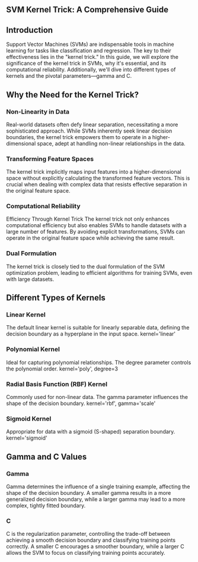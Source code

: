## SVM Kernel Trick: A Comprehensive Guide

## Introduction

Support Vector Machines (SVMs) are indispensable tools in machine learning for tasks like classification and regression. The key to their effectiveness lies in the "kernel trick." In this guide, we will explore the significance of the kernel trick in SVMs, why it's essential, and its computational reliability. Additionally, we'll dive into different types of kernels and the pivotal parameters—gamma and C.

## Why the Need for the Kernel Trick?

### Non-Linearity in Data

Real-world datasets often defy linear separation, necessitating a more sophisticated approach. While SVMs inherently seek linear decision boundaries, the kernel trick empowers them to operate in a higher-dimensional space, adept at handling non-linear relationships in the data.

### Transforming Feature Spaces

The kernel trick implicitly maps input features into a higher-dimensional space without explicitly calculating the transformed feature vectors. This is crucial when dealing with complex data that resists effective separation in the original feature space.

### Computational Reliability

Efficiency Through Kernel Trick
The kernel trick not only enhances computational efficiency but also enables SVMs to handle datasets with a large number of features. By avoiding explicit transformations, SVMs can operate in the original feature space while achieving the same result.

### Dual Formulation

The kernel trick is closely tied to the dual formulation of the SVM optimization problem, leading to efficient algorithms for training SVMs, even with large datasets.

## Different Types of Kernels

### Linear Kernel

The default linear kernel is suitable for linearly separable data, defining the decision boundary as a hyperplane in the input space.
kernel='linear'

### Polynomial Kernel
Ideal for capturing polynomial relationships. The degree parameter controls the polynomial order.
kernel='poly', degree=3

### Radial Basis Function (RBF) Kernel
Commonly used for non-linear data. The gamma parameter influences the shape of the decision boundary.
kernel='rbf', gamma='scale'

### Sigmoid Kernel
Appropriate for data with a sigmoid (S-shaped) separation boundary.
kernel='sigmoid'

## Gamma and C Values

### Gamma
Gamma determines the influence of a single training example, affecting the shape of the decision boundary. A smaller gamma results in a more generalized decision boundary, while a larger gamma may lead to a more complex, tightly fitted boundary.

### C
C is the regularization parameter, controlling the trade-off between achieving a smooth decision boundary and classifying training points correctly. A smaller C encourages a smoother boundary, while a larger C allows the SVM to focus on classifying training points accurately.
